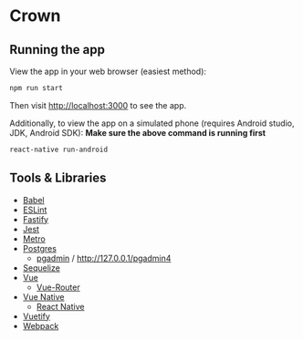# Crown

## Running the app

View the app in your web browser (easiest method):

```bash
npm run start
```

Then visit <http://localhost:3000> to see the app.

Additionally, to view the app on a simulated phone (requires Android studio, JDK, Android SDK):
**Make sure the above command is running first**

```bash
react-native run-android
```

## Tools & Libraries

- [Babel](https://babeljs.io/)
- [ESLint](https://eslint.org/)
- [Fastify](https://www.fastify.io/)
- [Jest](https://jestjs.io/en/)
- [Metro](https://facebook.github.io/metro/)
- [Postgres](https://node-postgres.com/)
  - [pgadmin](https://www.pgadmin.org/) / <http://127.0.0.1/pgadmin4>
- [Sequelize](https://sequelize.org/master/)
- [Vue](https://vuejs.org/)
  - [Vue-Router](https://router.vuejs.org/)
- [Vue Native](https://vue-native.io/)
  - [React Native](https://reactnative.dev/)
- [Vuetify](https://vuetifyjs.com/en/)
- [Webpack](https://webpack.js.org/)
